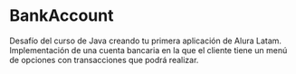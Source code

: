 <h1>BankAccount</h1>
Desafío del curso de Java creando tu primera aplicación de Alura Latam.<br>
Implementación de una cuenta bancaria en la que el cliente tiene un menú de opciones con transacciones que podrá realizar.
